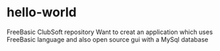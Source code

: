 # hello-world
FreeBasic  ClubSoft repository
Want to creat an application which uses FreeBasic language and also open source gui with a MySql database
